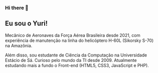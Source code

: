 ### Hi there 👋
## Eu sou o Yuri!

Mecânico de Aeronaves da Força Aérea Brasileira desde 2021, com experiência de manutenção na linha do helicóptero H-60L (Sikorsky S-70) na Amazônia.

Além disso, sou estudante de Ciência da Computação na Universidade Estácio de Sá. Curioso pelo mundo da TI desde 2009. Atualmente estudando mais a fundo o Front-end (HTML5, CSS3, JavaScript e PHP).

